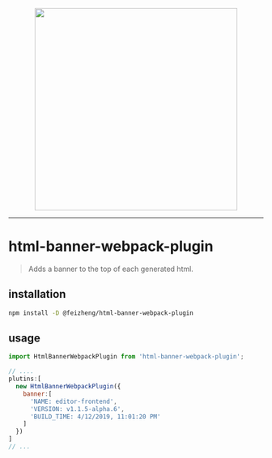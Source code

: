 <p align="center">
  <img width="400" src="https://ws3.sinaimg.cn/large/006tNc79gy1g21fgm8dz8j30gi0b6mz4.jpg"/>
</p>

---

# html-banner-webpack-plugin
> Adds a banner to the top of each generated html.

## installation
```bash
npm install -D @feizheng/html-banner-webpack-plugin
```

## usage
```js
import HtmlBannerWebpackPlugin from 'html-banner-webpack-plugin';

// ....
plutins:[
  new HtmlBannerWebpackPlugin({
    banner:[
      'NAME: editor-frontend',
      'VERSION: v1.1.5-alpha.6',
      'BUILD_TIME: 4/12/2019, 11:01:20 PM'
    ]
  })
]
// ...
```

